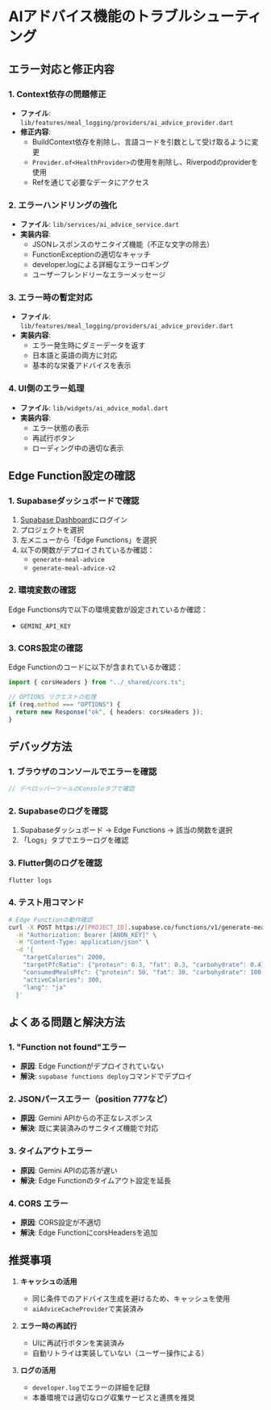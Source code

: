 # AIアドバイス機能のトラブルシューティング

## エラー対応と修正内容

### 1. Context依存の問題修正
- **ファイル**: `lib/features/meal_logging/providers/ai_advice_provider.dart`
- **修正内容**:
  - BuildContext依存を削除し、言語コードを引数として受け取るように変更
  - `Provider.of<HealthProvider>`の使用を削除し、Riverpodのproviderを使用
  - Refを通じて必要なデータにアクセス

### 2. エラーハンドリングの強化
- **ファイル**: `lib/services/ai_advice_service.dart`
- **実装内容**:
  - JSONレスポンスのサニタイズ機能（不正な文字の除去）
  - FunctionExceptionの適切なキャッチ
  - developer.logによる詳細なエラーロギング
  - ユーザーフレンドリーなエラーメッセージ

### 3. エラー時の暫定対応
- **ファイル**: `lib/features/meal_logging/providers/ai_advice_provider.dart`
- **実装内容**:
  - エラー発生時にダミーデータを返す
  - 日本語と英語の両方に対応
  - 基本的な栄養アドバイスを表示

### 4. UI側のエラー処理
- **ファイル**: `lib/widgets/ai_advice_modal.dart`
- **実装内容**:
  - エラー状態の表示
  - 再試行ボタン
  - ローディング中の適切な表示

## Edge Function設定の確認

### 1. Supabaseダッシュボードで確認
1. [Supabase Dashboard](https://app.supabase.io)にログイン
2. プロジェクトを選択
3. 左メニューから「Edge Functions」を選択
4. 以下の関数がデプロイされているか確認：
   - `generate-meal-advice`
   - `generate-meal-advice-v2`

### 2. 環境変数の確認
Edge Functions内で以下の環境変数が設定されているか確認：
- `GEMINI_API_KEY`

### 3. CORS設定の確認
Edge Functionのコードに以下が含まれているか確認：
```typescript
import { corsHeaders } from "../_shared/cors.ts";

// OPTIONS リクエストの処理
if (req.method === "OPTIONS") {
  return new Response("ok", { headers: corsHeaders });
}
```

## デバッグ方法

### 1. ブラウザのコンソールでエラーを確認
```javascript
// デベロッパーツールのConsoleタブで確認
```

### 2. Supabaseのログを確認
1. Supabaseダッシュボード → Edge Functions → 該当の関数を選択
2. 「Logs」タブでエラーログを確認

### 3. Flutter側のログを確認
```bash
flutter logs
```

### 4. テスト用コマンド
```bash
# Edge Functionの動作確認
curl -X POST https://[PROJECT_ID].supabase.co/functions/v1/generate-meal-advice-v2 \
  -H "Authorization: Bearer [ANON_KEY]" \
  -H "Content-Type: application/json" \
  -d '{
    "targetCalories": 2000,
    "targetPfcRatio": {"protein": 0.3, "fat": 0.3, "carbohydrate": 0.4},
    "consumedMealsPfc": {"protein": 50, "fat": 30, "carbohydrate": 100, "calories": 850},
    "activeCalories": 300,
    "lang": "ja"
  }'
```

## よくある問題と解決方法

### 1. "Function not found"エラー
- **原因**: Edge Functionがデプロイされていない
- **解決**: `supabase functions deploy`コマンドでデプロイ

### 2. JSONパースエラー（position 777など）
- **原因**: Gemini APIからの不正なレスポンス
- **解決**: 既に実装済みのサニタイズ機能で対応

### 3. タイムアウトエラー
- **原因**: Gemini APIの応答が遅い
- **解決**: Edge Functionのタイムアウト設定を延長

### 4. CORS エラー
- **原因**: CORS設定が不適切
- **解決**: Edge FunctionにcorsHeadersを追加

## 推奨事項

1. **キャッシュの活用**
   - 同じ条件でのアドバイス生成を避けるため、キャッシュを使用
   - `aiAdviceCacheProvider`で実装済み

2. **エラー時の再試行**
   - UIに再試行ボタンを実装済み
   - 自動リトライは実装していない（ユーザー操作による）

3. **ログの活用**
   - `developer.log`でエラーの詳細を記録
   - 本番環境では適切なログ収集サービスと連携を推奨